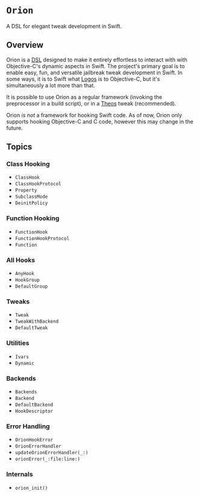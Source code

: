 # ``Orion``

A DSL for elegant tweak development in Swift.

## Overview

Orion is a [DSL](https://en.wikipedia.org/wiki/Domain-specific_language) designed to make it entirely effortless to interact with with Objective-C's dynamic aspects in Swift. The project's primary goal is to enable easy, fun, and versatile jailbreak tweak development in Swift. In some ways, it is to Swift what [Logos](https://github.com/theos/logos) is to Objective-C, but it's simultaneously a lot more than that.

It is possible to use Orion as a regular framework (invoking the preprocessor in a build script), or in a [Theos](https://github.com/theos/theos) tweak (recommended).

Orion _is not_ a framework for hooking Swift code. As of now, Orion only supports hooking Objective-C and C code, however this may change in the future.

## Topics

### Class Hooking

- ``ClassHook``
- ``ClassHookProtocol``
- ``Property``
- ``SubclassMode``
- ``DeinitPolicy``

### Function Hooking

- ``FunctionHook``
- ``FunctionHookProtocol``
- ``Function``

### All Hooks

- ``AnyHook``
- ``HookGroup``
- ``DefaultGroup``

### Tweaks

- ``Tweak``
- ``TweakWithBackend``
- ``DefaultTweak``

### Utilities

- ``Ivars``
- ``Dynamic``

### Backends

- ``Backends``
- ``Backend``
- ``DefaultBackend``
- ``HookDescriptor``

### Error Handling

- ``OrionHookError``
- ``OrionErrorHandler``
- ``updateOrionErrorHandler(_:)``
- ``orionError(_:file:line:)``

### Internals

- ``orion_init()``
